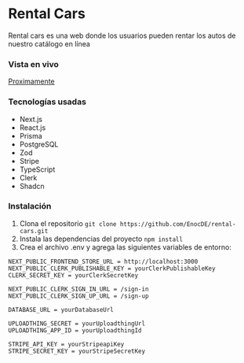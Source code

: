 # Rental Cars
Rental cars es una web donde los usuarios pueden rentar los autos de nuestro catálogo en línea

### Vista en vivo
[Proximamente](#)

### Tecnologías usadas
- Next.js
- React.js
- Prisma
- PostgreSQL
- Zod
- Stripe
- TypeScript
- Clerk
- Shadcn

### Instalación
1. Clona el repositorio `git clone https://github.com/EnocDE/rental-cars.git`
2. Instala las dependencias del proyecto `npm install`
3. Crea el archivo .env y agrega las siguientes variables de entorno:
```
NEXT_PUBLIC_FRONTEND_STORE_URL = http://localhost:3000
NEXT_PUBLIC_CLERK_PUBLISHABLE_KEY = yourClerkPublishableKey
CLERK_SECRET_KEY = yourClerkSecretKey

NEXT_PUBLIC_CLERK_SIGN_IN_URL = /sign-in
NEXT_PUBLIC_CLERK_SIGN_UP_URL = /sign-up

DATABASE_URL = yourDatabaseUrl

UPLOADTHING_SECRET = yourUploadthingUrl
UPLOADTHING_APP_ID = yourUploadthingId

STRIPE_API_KEY = yourStripeapiKey
STRIPE_SECRET_KEY = yourStripeSecretKey
```
